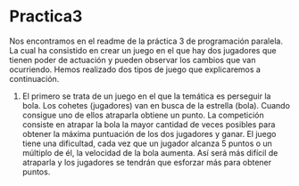 # Practica3 
Nos encontramos en el readme de la práctica 3 de programación paralela. La cual ha consistido en crear un juego en el que hay dos jugadores que tienen poder de actuación 
y pueden observar los cambios que van ocurriendo. 
Hemos realizado dos tipos de juego que explicaremos a continuación. 
1. El primero se trata de un juego en el que la temática es perseguir la bola. Los cohetes (jugadores) van en busca de la estrella (bola). Cuando consigue uno de ellos 
atraparla obtiene un punto. La competición consiste en atrapar la bola la mayor cantidad de veces posibles para obtener la máxima puntuación de los dos jugadores y ganar. 
El juego tiene una dificultad, cada vez que un jugador alcanza 5 puntos o un múltiplo de él, la velocidad de la bola aumenta. Así será más difícil de atraparla y los 
jugadores se tendrán que esforzar más para obtener puntos. 
